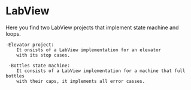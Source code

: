 # LabView
Here you find two LabView projects that implement state machine and loops.


    -Elevator project:
        It onsists of a LabView implementation for an elevator 
        with its stop cases.
        
     -Bottles state machine:
        It consists of a LabView implementation for a machine that full bottles 
        with their caps, it implements all error casses.
        
